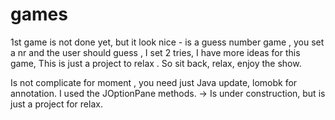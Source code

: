 # games
1st game is not done yet, but it look nice - 
is a guess number game , you set a nr and the user should guess , 
I set 2 tries, I have more ideas for this game,
This is just a project to relax . So sit back, relax, enjoy the show.


Is not  complicate for moment , you need just Java update, lomobk  for annotation.
I used the JOptionPane methods. -> 
Is under construction, but is just  a project for relax. 
